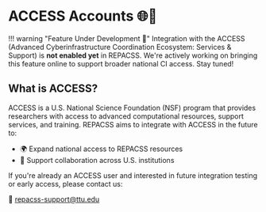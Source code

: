 # ACCESS Accounts 🌐🔑

!!! warning "Feature Under Development 🚧"
    Integration with the ACCESS (Advanced Cyberinfrastructure Coordination Ecosystem: Services & Support) is **not enabled yet** in REPACSS. We're actively working on bringing this feature online to support broader national CI access. Stay tuned!

## What is ACCESS?

ACCESS is a U.S. National Science Foundation (NSF) program that provides researchers with access to advanced computational resources, support services, and training. REPACSS aims to integrate with ACCESS in the future to:

- 🌍 Expand national access to REPACSS resources  
- 🤝 Support collaboration across U.S. institutions  

If you're already an ACCESS user and interested in future integration testing or early access, please contact us:

📧 [repacss-support@ttu.edu](mailto:repacss-support@ttu.edu)
